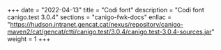 +++
date        = "2022-04-13"
title       = "Codi font"
description = "Codi font canigo.test 3.0.4"
sections    = "canigo-fwk-docs"
enllac		= "https://hudson.intranet.gencat.cat/nexus/repository/canigo-maven2/cat/gencat/ctti/canigo.test/3.0.4/canigo.test-3.0.4-sources.jar"
weight		= 1
+++
